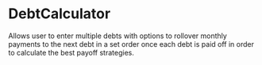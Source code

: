 # DebtCalculator

Allows user to enter multiple debts with options to rollover monthly payments to 
the next debt in a set order once each debt is paid off in order to calculate the 
best payoff strategies.
